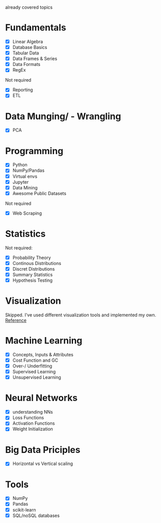already covered topics

# Fundamentals
- [x] Linear Algebra
- [x] Database Basics
- [x] Tabular Data
- [x] Data Frames & Series
- [x] Data Formats
- [x] RegEx

Not required
- [x] Reporting
- [x] ETL

# Data Munging/ - Wrangling
- [x] PCA

# Programming
- [x] Python
- [x] NumPy/Pandas
- [x] Virtual envs
- [x] Jupyter
- [x] Data Mining
- [x] Awesome Public Datasets

Not required
- [x] Web Scraping

# Statistics
Not required:
- [x] Probability Theory
- [x] Continous Distributions
- [x] Discret Distributions
- [x] Summary Statistics
- [x] Hypothesis Testing

# Visualization
Skipped. I've used different visualization tools and implemented my own. [Reference](https://github.com/philsupertramp/game-math/tree/release/include/math/visualization)

# Machine Learning
- [x] Concepts, Inputs & Attributes
- [x] Cost Function and GC
- [x] Over-/ Underfitting
- [x] Supervised Learning
- [x] Unsupervised Learning

# Neural Networks
- [x] understanding NNs
- [x] Loss Functions
- [x] Activation Functions
- [x] Weight Initialization

# Big Data Priciples
- [x] Horizontal vs Vertical scaling


# Tools
- [x] NumPy
- [x] Pandas
- [x] scikit-learn
- [x] SQL/noSQL databases
